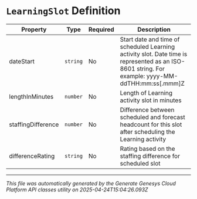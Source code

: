 # `LearningSlot` Definition

| Property | Type | Required | Description |
|----------|------|----------|-------------|
| dateStart | `string` | No | Start date and time of scheduled Learning activity slot. Date time is represented as an ISO-8601 string. For example: yyyy-MM-ddTHH:mm:ss[.mmm]Z |
| lengthInMinutes | `number` | No | Length of Learning activity slot in minutes |
| staffingDifference | `number` | No | Difference between scheduled and forecast headcount for this slot after scheduling the Learning activity |
| differenceRating | `string` | No | Rating based on the staffing difference for scheduled slot |

---

*This file was automatically generated by the Generate Genesys Cloud Platform API classes utility on 2025-04-24T15:04:26.093Z*